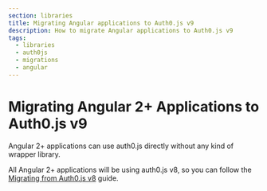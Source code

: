 ```yaml
---
section: libraries
title: Migrating Angular applications to Auth0.js v9
description: How to migrate Angular applications to Auth0.js v9
tags:
  - libraries
  - auth0js
  - migrations
  - angular
---
```

# Migrating Angular 2+ Applications to Auth0.js v9

Angular 2+ applications can use auth0.js directly without any kind of wrapper library.

All Angular 2+ applications will be using auth0.js v8, so you can follow the [Migrating from Auth0.js v8](/libraries/auth0js/v9/migration-v8-v9) guide.
